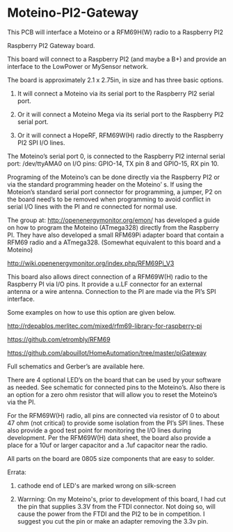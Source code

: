 # Moteino-PI2-Gateway
This PCB will interface a Moteino or a RFM69H(W) radio to a Raspberry PI2

Raspberry PI2 Gateway board.

This board will connect to a Raspberry PI2 (and maybe a B+) and provide an interface to the LowPower or MySensor network.

The board is approximately 2.1 x 2.75in, in size and has three basic options.

1)	It will connect a Moteino via its serial port to the Raspberry PI2 serial port.

2)	Or it will connect a Moteino Mega via its serial port to the Raspberry PI2 serial port.

3)	Or it will connect a HopeRF, RFM69W(H) radio directly to the Raspberry PI2 SPI I/O lines.

The Moteino’s serial port 0, is connected to the Raspberry PI2 internal serial port: /dev/ttyAMA0 on I/O pins: GPIO-14, TX pin 8 and GPIO-15, RX pin 10. 

Programing of the Moteino’s can be done directly via the Raspberry PI2 or via the standard programming header on the Moteino’ s. If using the Moteion’s standard serial port connector for programming, a jumper, P2 on the board need’s to be removed when programming to avoid conflict in serial I/O lines with the PI and re connected for normal use.

The group at: http://openenergymonitor.org/emon/ has developed a guide on how to program the Moteino (ATmega328) directly from the Raspberry PI. They have also developed a small RFM69Pi adapter board that contain a RFM69 radio and a ATmega328. (Somewhat equivalent to this board and a Moteino)

http://wiki.openenergymonitor.org/index.php/RFM69Pi_V3

This board also allows direct connection of a RFM69W(H) radio to the Raspberry PI via I/O pins. It provide a u.LF connector for an external antenna or a wire antenna. Connection to the PI are made via the PI’s SPI interface.

Some examples on how to use this option are given below.

http://rdepablos.merlitec.com/mixed/rfm69-library-for-raspberry-pi

https://github.com/etrombly/RFM69

https://github.com/abouillot/HomeAutomation/tree/master/piGateway

Full schematics and Gerber’s are available here.

There are 4 optional LED’s on the board that can be used by your software as needed. See schematic for connected pins to the Moteino’s. Also there is an option for a zero ohm resistor that will allow you to reset the Moteino’s via the PI.

For the RFM69W(H) radio, all pins are connected via resistor of 0 to about 47 ohm (not critical) to provide some isolation from the PI’s SPI lines. These also provide a good test point for monitoring the I/O lines during development. Per the RFM69W(H)  data sheet, the board also provide a place for a 10uf or larger capacitor and a .1uf capacitor near the radio.

All parts on the board are 0805 size components that are easy to solder.

Errata:

1) cathode end of LED's are marked wrong on silk-screen

2) Warrning: On my Moteino's, prior to development of this board, I had cut the pin that supplies 3.3V from the FTDI connector. Not doing so, will cause the power from the FTDI and the PI2 to be in competition. I suggest you cut the pin or make an adapter removing the 3.3v pin.



